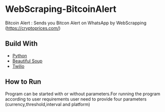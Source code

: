 # WebScraping-BitcoinAlert
Bitcoin Alert : Sends you Bitcon Alert on WhatsApp by WebScrapping (https://cryptoprices.com/) 

## Build With

- [Python](https://www.python.org/)
- [Beautiful Soup](https://www.crummy.com/software/BeautifulSoup/bs4/doc/)
- [Twilio](https://www.twilio.com/)

## How to Run

Program can be started with or without parameters.For running the program according to user requirements user need to provide four parameters (currency,threshold,interval and platform)
